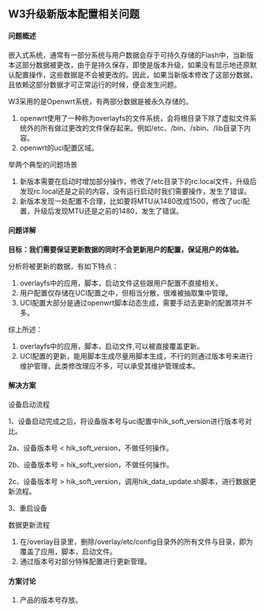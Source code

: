 ## W3升级新版本配置相关问题

#### 问题概述
嵌入式系统，通常有一部分系统与用户数据会存于可持久存储的Flash中，当新版本这部分数据被更改，由于是持久保存，即使是版本升级，如果没有显示地还原默认配置操作，这些数据是不会被更改的。因此，如果当新版本修改了这部分数据，且依赖这部分数据才可正常运行的时候，便会发生问题。

W3采用的是Openwrt系统，有两部分数据是被永久存储的。

1. openwrt使用了一种称为overlayfs的文件系统，会将根目录下除了虚拟文件系统外的所有做过更改的文件保存起来。例如/etc、/bin、/sbin、/lib目录下内容。
1. openwrt的uci配置区域。

举两个典型的问题场景

1. 新版本需要在启动时增加部分操作，修改了/etc目录下的rc.local文件，升级后发现rc.local还是之前的内容，没有运行启动时我们需要操作，发生了错误。
1. 新版本发现一处配置不合理，比如要将MTU从1480改成1500，修改了uci配置，升级后发现MTU还是之前的1480，发生了错误。

#### 问题详解
**目标：我们需要保证更新数据的同时不会更新用户的配置，保证用户的体验。**

分析将被更新的数据，有如下特点：

1. overlayfs中的应用，脚本，启动文件这些跟用户配置不直接相关。
1. 用户配置仅存储在UCI配置之中，但相当分散，很难被抽取集中管理。
1. UCI配置大部分是通过openwrt脚本动态生成，需要手动去更新的配置项并不多。


综上所述：

1. overlayfs中的应用，脚本，启动文件,可以被直接覆盖更新。
1. UCI配置的更新，能用脚本生成尽量用脚本生成，不行的则通过版本号来进行维护管理，此类修改理应不多，可以承受其维护管理成本。























#### 解决方案

设备启动流程

1、设备启动完成之后，将设备版本号与uci配置中hik\_soft\_version进行版本号对比。

2a、设备版本号 < hik\_soft_version，不做任何操作。
 
2b、设备版本号 = hik\_soft_version，不做任何操作。

2c、设备版本号 > hik\_soft_version，调用hik\_data\_update.sh脚本，进行数据更新流程。

3、重启设备


数据更新流程

1. 在/overlay目录里，删除/overlay/etc/config目录外的所有文件与目录，即为覆盖了应用，脚本，启动文件。
2. 通过版本号对部分特殊配置进行更新管理。


#### 方案讨论
1. 产品的版本号存放。
